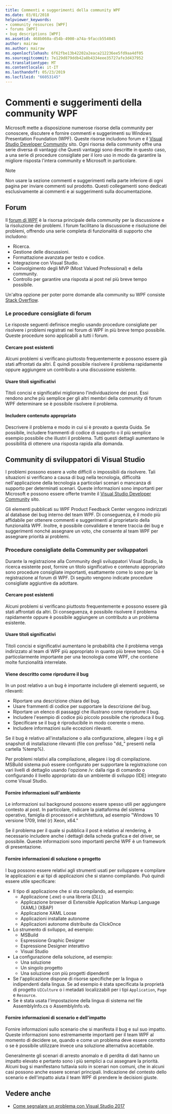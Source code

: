 ```yaml
---
title: Commenti e suggerimenti della community WPF
ms.date: 03/01/2018
helpviewer_keywords:
- community resources [WPF]
- forums [WPF]
- bug descriptions [WPF]
ms.assetid: 468b060a-d54b-4900-a74a-9faccb554045
author: mairaw
ms.author: mairaw
ms.openlocfilehash: 6f62fbe13b42202a2eaca212236ee5fd9aa4df05
ms.sourcegitcommit: 7e129d879ddb42a8b4334eee35727afe3d437952
ms.translationtype: MT
ms.contentlocale: it-IT
ms.lasthandoff: 05/23/2019
ms.locfileid: "66053145"
---
```

# <a name="wpf-community-feedback"></a>Commenti e suggerimenti della community WPF

Microsoft mette a disposizione numerose risorse della community per conoscere, discutere e fornire commenti e suggerimenti su Windows Presentation Foundation (WPF). Queste risorse includono forum e il [Visual Studio Developer Community](https://developercommunity.visualstudio.com/) sito. Ogni risorsa della community offre una serie diversa di vantaggi che Questi vantaggi sono descritte in questo caso, a una serie di procedure consigliate per il loro uso in modo da garantire la migliore risposta l'intera community e Microsoft in particolare.

> [!NOTE]
> Non usare la sezione commenti e suggerimenti nella parte inferiore di ogni pagina per inviare commenti sul prodotto. Questi collegamenti sono dedicati esclusivamente ai commenti e ai suggerimenti sulla documentazione.

## <a name="forums"></a>Forum

Il [forum di WPF](https://social.msdn.microsoft.com/Forums/vstudio/home?forum=wpf) è la risorsa principale della community per la discussione e la risoluzione dei problemi. I forum facilitano la discussione e risoluzione dei problemi, offrendo una serie completa di funzionalità di supporto che includono:

- Ricerca.
- Gestione delle discussioni.
- Formattazione avanzata per testo e codice.
- Integrazione con Visual Studio.
- Coinvolgimento degli MVP (Most Valued Professional) e della community.
- Controllo per garantire una risposta ai post nel più breve tempo possibile.

Un'altra opzione per poter porre domande alla community su WPF consiste [Stack Overflow](https://stackoverflow.com/questions/tagged/wpf).

### <a name="forum-best-practices"></a>Le procedure consigliate di forum

Le risposte seguenti definisce meglio usando procedure consigliate per risolvere i problemi registrati nei forum di WPF in più breve tempo possibile. Queste procedure sono applicabili a tutti i forum.

#### <a name="search-existing-posts"></a>Cercare post esistenti

Alcuni problemi si verificano piuttosto frequentemente e possono essere già stati affrontati da altri. È quindi possibile risolvere il problema rapidamente oppure aggiungere un contributo a una discussione esistente.

#### <a name="use-meaningful-titles"></a>Usare titoli significativi

Titoli concisi e significativi migliorano l'individuazione dei post. Essi rendono anche più semplice per gli altri membri della community di forum WPF determinare se è possibile risolvere il problema.

#### <a name="include-appropriate-content"></a>Includere contenuto appropriato

Descrivere il problema e modo in cui si è provato a questa Guida. Se possibile, includere frammenti di codice di supporto o il più semplice esempio possibile che illustri il problema. Tutti questi dettagli aumentano le possibilità di ottenere una risposta rapida alla domanda.

## <a name="visual-studio-developer-community"></a>Community di sviluppatori di Visual Studio

I problemi possono essere a volte difficili o impossibili da risolvere. Tali situazioni si verificano a causa di bug nella tecnologia, difficoltà nell'applicazione della tecnologia a particolari scenari o mancanza di supporto per determinati scenari. Queste informazioni sono importanti per Microsoft e possono essere offerte tramite il [Visual Studio Developer Community](https://developercommunity.visualstudio.com/) sito.

Gli elementi pubblicati su WPF Product Feedback Center vengono indirizzati al database dei bug interno del team WPF. Di conseguenza, è il modo più affidabile per ottenere commenti e suggerimenti al proprietario della funzionalità WPF. Inoltre, è possibile convalidare e tenere traccia dei bug e suggerimenti nonché assegnare un voto, che consente al team WPF per assegnare priorità ai problemi.

### <a name="developer-community-best-practices"></a>Procedure consigliate della Community per sviluppatori

Durante la registrazione alla Community degli sviluppatori Visual Studio, la ricerca esistente post, fornire un titolo significativo e contenuto appropriato sono procedure consigliate importanti, esattamente come lo sono per la registrazione al forum di WPF. Di seguito vengono indicate procedure consigliate aggiuntive da adottare.

#### <a name="search-existing-posts"></a>Cercare post esistenti

Alcuni problemi si verificano piuttosto frequentemente e possono essere già stati affrontati da altri. Di conseguenza, è possibile risolvere il problema rapidamente oppure è possibile aggiungere un contributo a un problema esistente.

#### <a name="use-meaningful-titles"></a>Usare titoli significativi

Titoli concisi e significativi aumentano le probabilità che il problema venga indirizzato al team di WPF più appropriato in quanto più breve tempo. Ciò è particolarmente importante per una tecnologia come WPF, che contiene molte funzionalità interrelate.

#### <a name="describe-how-to-reproduce-your-bug"></a>Viene descritto come riprodurre il bug

In un post relativo a un bug è importante includere gli elementi seguenti, se rilevanti:

- Riportare una descrizione chiara del bug.
- Usare frammenti di codice per supportare la descrizione del bug.
- Riportare un elenco di passaggi che illustrano come riprodurre il bug.
- Includere l'esempio di codice più piccolo possibile che riproduca il bug.
- Specificare se il bug è riproducibile in modo coerente o meno.
- Includere informazioni sulle eccezioni rilevanti.

 Se il bug è relativo all'installazione o alla configurazione, allegare i log e gli snapshot di installazione rilevanti (file con prefisso "dd_" presenti nella cartella %temp%).

 Per problemi relativi alla compilazione, allegare i log di compilazione. MSBuild sistema può essere configurato per supportare la registrazione con vari livelli di dettaglio usando l'opzione /v: dalla riga di comando o configurando il livello appropriato da un ambiente di sviluppo (IDE) integrato come Visual Studio.

#### <a name="provide-environment-information"></a>Fornire informazioni sull'ambiente

Le informazioni sul background possono essere spesso utili per aggiungere contesto al post. In particolare, indicare la piattaforma del sistema operativo, famiglia di processori e architettura, ad esempio "Windows 10 versione 1709, Intel (r) Xeon, x64."

Se il problema per il quale si pubblica il post è relativo al rendering, è necessario includere anche i dettagli della scheda grafica e del driver, se possibile. Queste informazioni sono importanti perché WPF è un framework di presentazione.

#### <a name="provide-solution-or-project-information"></a>Fornire informazioni di soluzione o progetto

I bug possono essere relativi agli strumenti usati per sviluppare e compilare le applicazioni e ai tipi di applicazioni che si stanno compilando. Può quindi essere utile specificare:

- Il tipo di applicazione che si sta compilando, ad esempio:
  - Applicazione (*.exe*) o una libreria (*DLL*)
  - Applicazione browser di Extensible Application Markup Language (XAML) (XBAP)
  - Applicazione XAML Loose
  - Applicazioni installate autonome
  - Applicazioni autonome distribuite da ClickOnce
- Lo strumento di sviluppo, ad esempio:
  - MSBuild
  - Espressione Graphic Designer
  - Espressione Designer interattivo
  - Visual Studio
- La configurazione della soluzione, ad esempio:
  - Una soluzione
  - Un singolo progetto
  - Una soluzione con più progetti dipendenti
- Se l'applicazione dispone di risorse specifiche per la lingua o indipendenti dalla lingua. Se ad esempio è stata specificata la proprietà di progetto `UICulture` o i metadati localizzabili per i tipi `Application`, `Page` e `Resource`.
- Se è stata usata l'impostazione della lingua di sistema nel file AssemblyInfo.cs o AssemblyInfo.vb.

#### <a name="provide-scenario-and-impact-information"></a>Fornire informazioni di scenario e dell'impatto

Fornire informazioni sullo scenario che si manifesta il bug e sul suo impatto. Queste informazioni sono estremamente importanti per il team WPF al momento di decidere se, quando e come un problema deve essere corretto o se è possibile utilizzare invece una soluzione alternativa accettabile.

Generalmente gli scenari di arresto anomalo e di perdita di dati hanno un impatto elevato e pertanto sono i più semplici a cui assegnare la priorità. Alcuni bug si manifestano tuttavia solo in scenari non comuni, che in alcuni casi possono anche essere scenari principali. Indicazione del contesto dello scenario e dell'impatto aiuta il team WPF di prendere le decisioni giuste.

## <a name="see-also"></a>Vedere anche

- [Come segnalare un problema con Visual Studio 2017](/visualstudio/ide/how-to-report-a-problem-with-visual-studio-2017)
